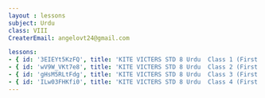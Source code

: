 ```yaml
--- 
layout : lessons 
subject: Urdu 
class: VIII
CreaterEmail: angelovt24@gmail.com

lessons: 
- { id: '3EIEYt5KzFQ', title: 'KITE VICTERS STD 8 Urdu  Class 1 (First Bell-ഫസ്റ്റ് ബെല്‍)' }
- { id: 'wV9W_VKt7e8', title: 'KITE VICTERS STD 8 Urdu  Class 2 (First Bell-ഫസ്റ്റ് ബെല്‍)' }
- { id: 'gHsM5RLtFdg', title: 'KITE VICTERS STD 8 Urdu  Class 3 (First Bell-ഫസ്റ്റ് ബെല്‍)' }
- { id: 'ILw03FHKfi0', title: 'KITE VICTERS STD 8 Urdu  Class 4 (First Bell-ഫസ്റ്റ് ബെല്‍)' }
--- 
```

